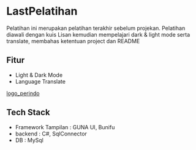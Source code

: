 # LastPelatihan
Pelatihan ini merupakan pelatihan terakhir sebelum projekan. Pelatihan diawali dengan kuis Lisan kemudian mempelajari dark & light mode serta translate, membahas ketentuan project dan README

## Fitur
- Light & Dark Mode
- Language Translate

[logo_perindo](LastPelatihan/perindo.jpg)


## Tech Stack
- Framework Tampilan : GUNA UI, Bunifu
- backend : C#, SqlConnector
- DB : MySql
